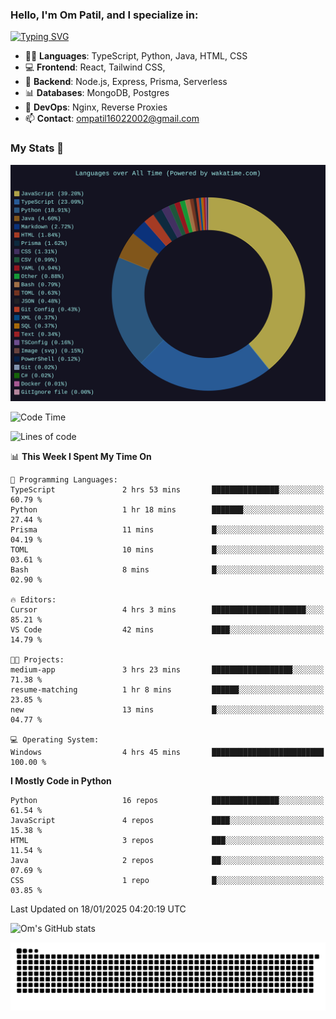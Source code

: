 <h3>Hello, I'm Om Patil, and I specialize in:</h3>

[![Typing SVG](https://readme-typing-svg.demolab.com?font=Fira+Code&pause=1000&color=00F7F6&width=435&lines=Full+Stack+Developer;Node.js+Backend+Developer;React+Frontend+Developer)](https://git.io/typing-svg)

<ul>
  <li>👨‍💻 <strong>Languages</strong>: TypeScript, Python, Java, HTML, CSS</li>
  <li>💻 <strong>Frontend</strong>: React, Tailwind CSS,  </li>
  <li>🦄 <strong>Backend</strong>: Node.js, Express, Prisma, Serverless </li>
  <li>📊 <strong>Databases</strong>: MongoDB, Postgres</li>
  <li>🚀 <strong>DevOps</strong>: Nginx, Reverse Proxies</li>
  <li>📫 <strong>Contact</strong>: <a href="mailto:ompatil16022002@gmail.com">ompatil16022002@gmail.com</a></li>
</ul>


<h3>My Stats 💯</h3>

<img src="wakatime-stats.svg" alt="Wakatime Stats" width="600"/>

<!--  [![Top Langs](https://github-readme-stats.vercel.app/api/top-langs/?username=9OmP&layout=compact&theme=radical)](https://github.com/anuraghazra/github-readme-stats) -->

<!--START_SECTION:waka-->
![Code Time](http://img.shields.io/badge/Code%20Time-121%20hrs%2028%20mins-blue)

![Lines of code](https://img.shields.io/badge/From%20Hello%20World%20I%27ve%20Written-1.5%20million%20lines%20of%20code-blue)

📊 **This Week I Spent My Time On** 

```text
💬 Programming Languages: 
TypeScript               2 hrs 53 mins       ███████████████░░░░░░░░░░   60.79 % 
Python                   1 hr 18 mins        ███████░░░░░░░░░░░░░░░░░░   27.44 % 
Prisma                   11 mins             █░░░░░░░░░░░░░░░░░░░░░░░░   04.19 % 
TOML                     10 mins             █░░░░░░░░░░░░░░░░░░░░░░░░   03.61 % 
Bash                     8 mins              █░░░░░░░░░░░░░░░░░░░░░░░░   02.90 % 

🔥 Editors: 
Cursor                   4 hrs 3 mins        █████████████████████░░░░   85.21 % 
VS Code                  42 mins             ████░░░░░░░░░░░░░░░░░░░░░   14.79 % 

🐱‍💻 Projects: 
medium-app               3 hrs 23 mins       ██████████████████░░░░░░░   71.38 % 
resume-matching          1 hr 8 mins         ██████░░░░░░░░░░░░░░░░░░░   23.85 % 
new                      13 mins             █░░░░░░░░░░░░░░░░░░░░░░░░   04.77 % 

💻 Operating System: 
Windows                  4 hrs 45 mins       █████████████████████████   100.00 % 
```

**I Mostly Code in Python** 

```text
Python                   16 repos            ███████████████░░░░░░░░░░   61.54 % 
JavaScript               4 repos             ████░░░░░░░░░░░░░░░░░░░░░   15.38 % 
HTML                     3 repos             ███░░░░░░░░░░░░░░░░░░░░░░   11.54 % 
Java                     2 repos             ██░░░░░░░░░░░░░░░░░░░░░░░   07.69 % 
CSS                      1 repo              █░░░░░░░░░░░░░░░░░░░░░░░░   03.85 % 
```




 Last Updated on 18/01/2025 04:20:19 UTC
<!--END_SECTION:waka-->

![Om's GitHub stats](https://github-readme-stats.vercel.app/api?username=9OmP&show_icons=true&theme=radical)

![snake gif](https://github.com/9OmP/9OmP/blob/output/github-contribution-grid-snake-dark.svg)


